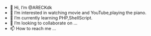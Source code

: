 - 👋 Hi, I’m @ARECKdk
- 👀 I’m interested in watching movie and YouTube,playing the piano.
- 🌱 I’m currently learning PHP,ShellScript.
- 💞️ I’m looking to collaborate on ...
- 📫 How to reach me ...

<!---
ARECKdk/ARECKdk is a ✨ special ✨ repository because its `README.md` (this file) appears on your GitHub profile.
You can click the Preview link to take a look at your changes.
--->
